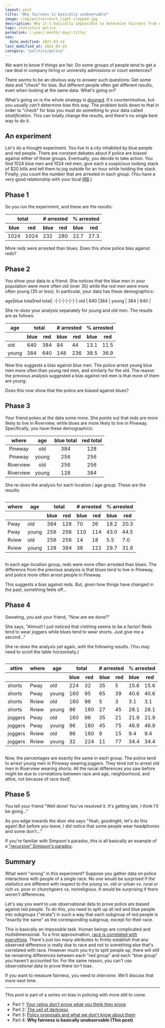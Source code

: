 ```yaml
---
layout: post
title: "Why fairness is basically unobservable"
image: /img/police/court_light_cropped.jpg
description: Why it's basically impossible to determine fairness from observational data.
tags: statistics policy
permalink: /:year/:month/:day/:title/
seo:
  date_modified: 2021-03-14
last_modified_at: 2021-03-14
category: "politics/policy"
---
```


We want to know if things are fair. Do some groups of people tend to get a raw deal in company hiring or university admissions or court sentences?

There *seems* to be an obvious way to answer such questions: Get some data and "check" for bias. But different people often get different results, even when looking at the same data. What's going on?

What's going on is the whole strategy is [doomed](https://dyno-might.github.io/2020/11/16/simpsons-paradox-and-the-tyranny-of-strata/). It's counterintuitive, but you usually *can't* determine bias this way. The problem boils down to that in order to "check" for bias you must do something to your data called *stratification*. This can totally change the results, and there's no single best way to do it.

## An experiment

Let's do a thought experiment. You live in a city inhabited by blue people and red people. There are constant debates about if police are biased against either of these groups. Eventually, you decide to take action. You find 1024 blue men and 1024 red men, give each a suspicious looking stack of $20 bills and tell them to jog outside for an hour while holding the stack. Finally, you count the number that are arrested in each group.  (You have a *very* good relationship with your local [IRB](https://en.wikipedia.org/wiki/Institutional_review_board).)

## Phase 1

So you run the experiment, and these are the results:

<div class="fixed">
<table>
<thead>
<tr>
    <th colspan="2">total</th>
    <th colspan="2"># arrested</th>
    <th colspan="2">% arrested</th>
</tr>
<tr>
    <th>blue</th>
    <th>red</th>
    <th>blue</th>
    <th>red</th>
    <th>blue</th>
    <th>red</th>
</tr>
</thead>
<tbody>
<tr>
<td>1024</td><td>1024</td><td>232</td><td>280</td><td>22.7</td><td>27.3</td>
</tr>
</tbody>
</table>
</div>


<!--
blue total|red total|blue arrested|red arrested|% blue arrested|% red arrested
:-:|:-:|:-:|:-:|:-:|:-:|
1024 | 1024 | 232 | 280 | 22.7 | 27.3
-->

More reds were arrested than blues. Does this show police bias against reds?

## Phase 2

You show your data to a friend. She notices that the blue men in your population were more often old (over 35) while the red men were more often young (35 or less). In particular, your data has these demographics:

age|blue total|red total|
-|-|-|-|-|-|-|
old | 640 |384 |
young | 384 | 640 |

She re-does your analysis separately for young and old men. The results are as follows:

<div class="fixed">
<table>
<thead>
<tr>
    <th>age</th>
    <th colspan="2">total</th>
    <th colspan="2"># arrested</th>
    <th colspan="2">% arrested</th>
</tr>
<tr>
    <th></th>
    <th>blue</th>
    <th>red</th>
    <th>blue</th>
    <th>red</th>
    <th>blue</th>
    <th>red</th>
</tr>
</thead>
<tbody>
<tr>
<td>old</td><td>640</td><td>384</td><td>84</td><td>44</td><td>13.1</td><td>11.5</td>
</tr>
<tr>
<td>young</td><td>384</td><td>640</td><td>148</td><td>236</td><td>38.5</td><td>36.9</td>
</tr>
</tbody>
</table>
</div>

Now this suggests a bias against *blue* men. The police arrest young blue men more often than young red men, and similarly for the old. The reason the previous analysis suggested a bias against red men is that more of them are young.

Does this now show that the police are biased against blues?

## Phase 3

Your friend pokes at the data some more. She points out that reds are more likely to live in Riverview, while blues are more likely to live in Pineway. Specifically, you have these demographics:

where|age|blue total|red total|
:-:|:-:|:-:|:-:|
Pineway | old | 384 | 128 | 
Pineway | young | 256 | 256 | 
Riverview | old | 256 | 256 | 
Riverview | young | 128 | 384 | 


She re-does the analysis for each location / age group. These are the results:

<!--
neighborhood|age|blue total|red total|blue arrested|red arrested|% blue arrested|% red arrested
:-:|:-:|:-:|:-:|:-:|:-:|:-:|:-:|
Pineway | old | 384 | 128 | 70 | 26 | 18.2 | 20.3
Pineway | young | 256 | 256 | 110 | 114 | 43.0 | 44.5
Riverview | old | 256 | 256 | 14 | 18 | 5.5 | 7.0
Riverview | young | 128 | 384 | 38 | 122 | 29.7 | 31.8
-->

<div style="overflow-x: scroll;">
<table>
<thead>
<tr>
    <th>where</th>
    <th>age</th>
    <th colspan="2">total</th>
    <th colspan="2"># arrested</th>
    <th colspan="2">% arrested</th>
</tr>
<tr>
    <th></th>
    <th></th>
    <th>blue</th>
    <th>red</th>
    <th>blue</th>
    <th>red</th>
    <th>blue</th>
    <th>red</th>
</tr>
</thead>
<tbody>
<tr><td>Pway</td><td>old</td><td>384</td><td>128</td><td>70</td><td>26</td><td>18.2</td><td>20.3</td></tr>
<tr><td>Pway</td><td>young</td><td>256</td><td>256</td><td>110</td><td>114</td><td>43.0</td><td>44.5</td></tr>
<tr><td>Rview</td><td>old</td><td>256</td><td>256</td><td>14</td><td>18</td><td>5.5</td><td>7.0</td></tr>
<tr><td>Rview</td><td>young</td><td>128</td><td>384</td><td>38</td><td>122</td><td>29.7</td><td>31.8</td></tr>
</tbody>
</table>
</div>

In each age-location group, reds were more often arrested than blues. The difference from the previous analysis is that blues tend to live in Pineway, and police more often arrest people in Pineway.

This suggests a bias against reds. But, given how things have changed in the past, something feels off...

## Phase 4

Sweating, you ask your friend, "*Now* are we done?"

She says, "Almost! I just noticed that clothing seems to be a factor! Reds tend to wear joggers while blues tend to wear shorts. Just give me a second..."

She re-does the analysis yet again, with the following results. (You may need to scroll the table horizontally.)

<!--
attire|neighborhood|age|blue total|red total|blue arrested|red arrested|% blue arrested|% red arrested
:-:|:-:|:-:|:-:|:-:|:-:|:-:|:-:|:-:|
shorts | Pineway | old | 224 | 32 | 35 | 5 | 15.6 | 15.6
shorts | Pineway | young | 160 | 96 | 65 | 39 | 40.6 | 40.6
shorts | Riverview | old | 160 | 96 | 5 | 3 | 3.1 | 3.1
shorts | Riverview | young | 96 | 160 | 27 | 45 | 28.1 | 28.1
joggers | Pineway | old | 160 | 96 | 35 | 21 | 21.9 | 21.9
joggers | Pineway | young | 96 | 160 | 45 | 75 | 46.9 | 46.9
joggers | Riverview | old | 96 | 160 | 9 | 15 | 9.4 | 9.4
joggers | Riverview | young | 32 | 224 | 11 | 77 | 34.4 | 34.4
-->

<div style="overflow-x: scroll;">
<table>
<thead>
<tr>
    <th>attire</th>
    <th>where</th>
    <th>age</th>
    <th colspan="2">total</th>
    <th colspan="2"># arrested</th>
    <th colspan="2">% arrested</th>
</tr>
<tr>
    <th></th>
    <th></th>
    <th></th>
    <th>blue</th>
    <th>red</th>
    <th>blue</th>
    <th>red</th>
    <th>blue</th>
    <th>red</th>
</tr>
</thead>
<tbody>
<tr><td>shorts</td><td>Pway</td><td>old</td><td>224</td><td>32</td><td>35</td><td>5</td><td>15.6</td><td>15.6</td></tr>
<tr><td>shorts</td><td>Pway</td><td>young</td><td>160</td><td>95</td><td>65</td><td>39</td><td>40.6</td><td>40.6</td></tr>
<tr><td>shorts</td><td>Rview</td><td>old</td><td>160</td><td>96</td><td>5</td><td>3</td><td>3.1</td><td>3.1</td></tr>
<tr><td>shorts</td><td>Rview</td><td>young</td><td>96</td><td>160</td><td>27</td><td>45</td><td>28.1</td><td>28.1</td></tr>
<tr><td>joggers</td><td>Pway</td><td>old</td><td>160</td><td>96</td><td>35</td><td>21</td><td>21.9</td><td>21.9</td></tr>
<tr><td>joggers</td><td>Pway</td><td>young</td><td>96</td><td>160</td><td>45</td><td>75</td><td>46.9</td><td>46.9</td></tr>
<tr><td>joggers</td><td>Rview</td><td>old</td><td>96</td><td>160</td><td>9</td><td>15</td><td>9.4</td><td>9.4</td></tr>
<tr><td>joggers</td><td>Rview</td><td>young</td><td>32</td><td>224</td><td>11</td><td>77</td><td>34.4</td><td>34.4</td></tr>
</tbody>
</table>
</div>

Now, the percentages are exactly the same in each group. The police tend to arrest young men in Pineway wearing joggers. They tend not to arrest old men in Riverview wearing shorts. All the racial differences you saw before might be due to correlations between race and age, neighborhood, and attire, not because of race *itself*.

## Phase 5

You tell your friend "Well done! You've resolved it. It's getting late, I think I'll be going..."

As you edge towards the door she says "Yeah, goodnight, let's do this again! But before you leave, I did notice that some people wear headphones and some don't..."

If you're familiar with Simpson's paradox, this is all basically an example of a ["recursive" Simpson's paradox](https://dyno-might.github.io/2020/11/16/simpsons-paradox-and-the-tyranny-of-strata/).

## Summary

What went "wrong" in this experiment? Suppose you gather data on police interactions with people of a single race. No one would be surprised if the statistics are different with respect to the young vs. old or urban vs. rural or rich vs. poor or churchgoers vs. nonreligious. It would be surprising if there *weren't* differences.

Let's say you want to use observational data to prove police are biased against red people. To do this, you need to split up all red and blue people into subgroups ("strata") in such a way that each subgroup of red people is "exactly the same" as the corresponding subgroup, except for their race.

This is basically an impossible task. Human beings are complicated and multidimensional. To a first approximation, [race is correlated with everything](https://dyno-might.github.io/2020/10/08/police-violence-your-ratios-dont-prove-what-you-think-they-prove/). There's just too many attributes to firmly establish that *any* observed difference is really due to race and not to something else that's correlated with race. However much you try to split people up, there will still be remaining differences between each "red group" and each "blue group" you haven't accounted for. For the same reason, you can't use observational data to prove there *isn't* bias.

If you want to measure fairness, you need to *intervene*. We'll discuss that more next time.

---

This post is part of a series on bias in policing with more still to come.
* Part 1: [Your ratios don't prove what you think they prove](https://dynomight.net/2020/10/08/police-violence-your-ratios-dont-prove-what-you-think-they-prove/) 
* Part 2: [The veil of darkness](https://dynomight.net/2020/10/12/police-violence-the-veil-of-darkness/)
* Part 3: [Policy proposals and what we don't know about them](https://dynomight.net/2020/11/21/police-violence-policy-proposals-and-what-we-dont-know-about-them/)
* Part 4: **Why fairness is basically unobservable (This post)**


